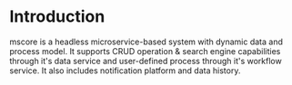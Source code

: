 # Introduction

mscore is a headless microservice-based system with dynamic data and process model. It supports CRUD operation & search engine capabilities through it's data service and user-defined process through it's workflow service. It also includes notification platform and data history.
